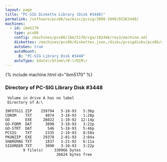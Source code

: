 ```yaml
---
layout: page
title: "PC-SIG Diskette Library (Disk #3448)"
permalink: /software/pcx86/sw/misc/pcsig/3000-3999/DISK3448/
machines:
  - id: ibm5170
    type: pcx86
    config: /machines/pcx86/ibm/5170/cga/1024kb/rev3/machine.xml
    diskettes: /machines/pcx86/diskettes.json,/disks/pcsigdisks/pcx86/diskettes.json
    autoGen: true
    autoMount:
      B: "PC-SIG Library Disk #3448"
    autoType: $date\r$time\rB:\rDIR\r
---
```


{% include machine.html id="ibm5170" %}

### Directory of PC-SIG Library Disk #3448

     Volume in drive A has no label
     Directory of A:\

    INFOTG11 ZIP    259794   5-18-93   5:36p
    CDROM    TXT      4874   3-18-93   1:28p
    GO       EXE     26022   1-10-92  12:14p
    GO-FORM  DAT      3090   3-10-93   3:22p
    GO-STRT  DAT       546   5-18-93   5:46p
    PCSIG    TXT      2335   2-10-93   8:50a
    PKUNZIP  EXE     29378   2-01-93   2:04a
    SHAREMAG TXT      1837   1-21-92   6:11a
    SIGORDER TXT      3090   3-10-93   3:22p
            9 file(s)     330966 bytes
                           26624 bytes free
